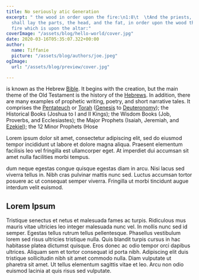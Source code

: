 ```yaml
---
title: No seriously atic Generation
excerpt: " the wood in order upon the fire:\n1:8\t  \tAnd the priests, Aaron's sons,
  shall lay the parts, the head, and the fat, in order upon the wood that is on the
  fire which is upon the altar:"
coverImage: "/assets/blog/hello-world/cover.jpg"
date: 2020-03-16T05:35:07.322+00:00
author:
  name: Tiffanie
  picture: "/assets/blog/authors/joe.jpeg"
ogImage:
  url: "/assets/blog/preview/cover.jpg"

---
```


is known as the Hebrew [Bible](https://www.encyclopedia.com/philosophy-and-religion/bible/bible-general/bible). It begins with the creation, but the main theme of the Old Testament is the history of the [Hebrews](https://www.encyclopedia.com/philosophy-and-religion/judaism/judaism/hebrews). In addition, there are many examples of prophetic writing, poetry, and short narrative tales. It comprises the [Pentateuch](https://www.encyclopedia.com/philosophy-and-religion/bible/old-testament/pentateuch#1O142Pentateuch) or [Torah](https://www.encyclopedia.com/earth-and-environment/atmosphere-and-weather/weather-and-climate-terms-and-concepts/tornado#1O142tornado) ([Genesis](https://www.encyclopedia.com/philosophy-and-religion/bible/old-testament/genesis) to [Deuteronomy](https://www.encyclopedia.com/philosophy-and-religion/bible/old-testament/deuteronomy)); the Historical Books (Joshua to I and II Kings); the Wisdom Books (Job, Proverbs, and Ecclesiastes); the Major Prophets (Isaiah, Jeremiah, and [Ezekiel](https://www.encyclopedia.com/philosophy-and-religion/bible/old-testament/ezekiel)); the 12 Minor Prophets (Hose

Lorem ipsum dolor sit amet, consectetur adipiscing elit, sed do eiusmod tempor incididunt ut labore et dolore magna aliqua. Praesent elementum facilisis leo vel fringilla est ullamcorper eget. At imperdiet dui accumsan sit amet nulla facilities morbi tempus.

dum neque egestas congue quisque egestas diam in arcu. Nisi lacus sed viverra tellus in. Nibh cras pulvinar mattis nunc sed. Luctus accumsan tortor posuere ac ut consequat semper viverra. Fringilla ut morbi tincidunt augue interdum velit euismod.

## Lorem Ipsum

Tristique senectus et netus et malesuada fames ac turpis. Ridiculous mus mauris vitae ultricies leo integer malesuada nunc vel. In mollis nunc sed id semper. Egestas tellus rutrum tellus pellentesque. Phasellus vestibulum lorem sed risus ultricies tristique nulla. Quis blandit turpis cursus in hac habitasse platea dictumst quisque. Eros donec ac odio tempor orci dapibus ultrices. Aliquam sem et tortor consequat id porta nibh. Adipiscing elit duis tristique sollicitudin nibh sit amet commodo nulla. Diam vulputate ut pharetra sit amet. Ut tellus elementum sagittis vitae et leo. Arcu non odio euismod lacinia at quis risus sed vulputate.